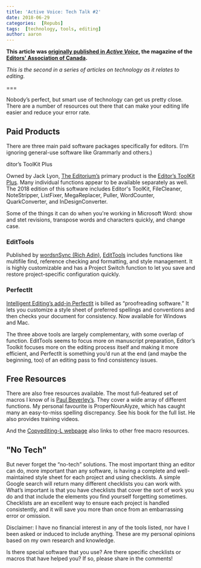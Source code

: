 ```yaml
---
title: 'Active Voice: Tech Talk #2'
date: 2018-06-29
categories:  [Repubs]
tags:  [technology, tools, editing]
author: aaron
---
```


**This article was [originally published in *Active Voice*](https://activevoice.editors.ca/spring-summer-2018/tech-talk-editing-technology/), the magazine of the [Editors' Association of Canada](http://editors.ca).**

*This is the second in a series of articles on technology as it relates to editing.*

===

Nobody’s perfect, but smart use of technology can get us pretty close. There are a number of resources out there that can make your editing life easier and reduce your error rate.

## Paid Products

There are three main paid software packages specifically for editors. (I’m ignoring general-use software like Grammarly and others.)

 ditor’s ToolKit Plus

Owned by Jack Lyon, [The Editorium’s](http://www.editorium.com/) primary product is the [Editor’s ToolKit Plus](http://www.editorium.com/ETKPlus2018.htm). Many individual functions appear to be available separately as well. The 2018 edition of this software includes Editor's ToolKit, FileCleaner, NoteStripper, ListFixer, MegaReplacer, Puller, WordCounter, QuarkConverter, and InDesignConverter.

Some of the things it can do when you're working in Microsoft Word: show and stet revisions, transpose words and characters quickly, and change case.

### EditTools

Published by [wordsnSync (Rich Adin)](http://www.wordsnsync.com), [EditTools](http://www.wordsnsync.com/edittools.php) includes functions like multifile find, reference checking and formatting, and style management. It is highly customizable and has a Project Switch function to let you save and restore project-specific configuration quickly.

### PerfectIt

[Intelligent Editing’s add-in PerfectIt](https://intelligentediting.com/) is billed as “proofreading software.” It lets you customize a style sheet of preferred spellings and conventions and then checks your document for consistency. Now available for Windows and Mac.

The three above tools are largely complementary, with some overlap of function. EditTools seems to focus more on manuscript preparation, Editor’s Toolkit focuses more on the editing process itself and making it more efficient, and PerfectIt is something you’d run at the end (and maybe the beginning, too) of an editing pass to find consistency issues.

## Free Resources

There are also free resources available. The most full-featured set of macros I know of is [Paul Beverley’s](http://www.archivepub.co.uk/macros.html). They cover a wide array of different functions. My personal favourite is ProperNounAlyze, which has caught many an easy-to-miss spelling discrepancy. See his book for the full list. He also provides training videos.

And the [Copyediting-L webpage](http://www.copyediting-l.info/#tabs-3) also links to other free macro resources.

## "No Tech"

But never forget the “no-tech” solutions. The most important thing an editor can do, more important than any software, is having a complete and well-maintained style sheet for each project and using checklists. A simple Google search will return many different checklists you can work with. What’s important is that you have checklists that cover the sort of work you do and that include the elements you find yourself forgetting sometimes. Checklists are an excellent way to ensure each project is handled consistently, and it will save you more than once from an embarrassing error or omission.

Disclaimer: I have no financial interest in any of the tools listed, nor have I been asked or induced to include anything. These are my personal opinions based on my own research and knowledge.

Is there special software that you use? Are there specific checklists or macros that have helped you? If so, please share in the comments!
